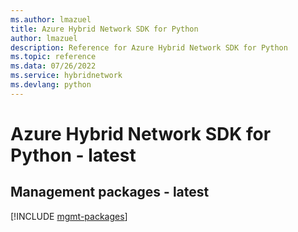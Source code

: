 ```yaml
---
ms.author: lmazuel
title: Azure Hybrid Network SDK for Python
author: lmazuel
description: Reference for Azure Hybrid Network SDK for Python
ms.topic: reference
ms.data: 07/26/2022
ms.service: hybridnetwork
ms.devlang: python
---
```

# Azure Hybrid Network SDK for Python - latest

## Management packages - latest
[!INCLUDE [mgmt-packages](hybrid-network-mgmt-index.md)]